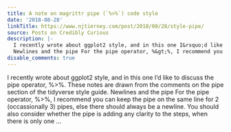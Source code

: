 ```yaml
---
title: A note on magrittr pipe (`%>%`) code style
date: '2018-08-28'
linkTitle: https://www.njtierney.com/post/2018/08/28/style-pipe/
source: Posts on Credibly Curious
description: |-
  I recently wrote about ggplot2 style, and in this one I&rsquo;d like to discuss the pipe operator, %&gt;%. These notes are drawn from the comments on the pipe section of the tidyverse style guide.
  Newlines and the pipe For the pipe operator, %&gt;%, I recommend you can keep the pipe on the same line for 2 (occassionally 3) pipes, else there should always be a newline. You should also consider whether the pipe is adding any clarity to the steps, when there is only one ...
disable_comments: true
---
```

I recently wrote about ggplot2 style, and in this one I&rsquo;d like to discuss the pipe operator, %&gt;%. These notes are drawn from the comments on the pipe section of the tidyverse style guide.
Newlines and the pipe For the pipe operator, %&gt;%, I recommend you can keep the pipe on the same line for 2 (occassionally 3) pipes, else there should always be a newline. You should also consider whether the pipe is adding any clarity to the steps, when there is only one ...